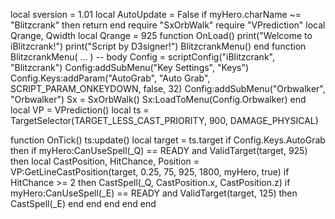 local sversion = 1.01
local AutoUpdate = False
if myHero.charName ~= "Blitzcrank" then return end
require "SxOrbWalk"
require "VPrediction"
local Qrange, Qwidth 
local Qrange = 925
function OnLoad()
print("Welcome to iBlitzcrank!")
print("Script by D3signer!")
BlitzcrankMenu()
end
function BlitzcrankMenu( ... )
	-- body
Config = scriptConfig("iBlitzcrank", "Blitzcrank")
Config:addSubMenu("Key Settings", "Keys")
Config.Keys:addParam("AutoGrab", "Auto Grab", SCRIPT_PARAM_ONKEYDOWN, false, 32)
Config:addSubMenu("Orbwalker", "Orbwalker")
Sx = SxOrbWalk()
Sx:LoadToMenu(Config.Orbwalker)
end
local VP = VPrediction()
local ts = TargetSelector(TARGET_LESS_CAST_PRIORITY, 900, DAMAGE_PHYSICAL)

function OnTick()
	ts:update()
	local target = ts.target
	if Config.Keys.AutoGrab then
		if myHero:CanUseSpell(_Q) == READY and ValidTarget(target, 925) then
			local CastPosition,  HitChance,  Position = VP:GetLineCastPosition(target, 0.25, 75, 925, 1800, myHero, true)
			if HitChance >= 2 then
				CastSpell(_Q, CastPosition.x, CastPosition.z)
				if myHero:CanUseSpell(_E) == READY and ValidTarget(target, 125) then CastSpell(_E) end
			end
		end
	end
end

  
